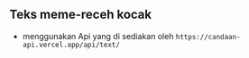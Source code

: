 ## Teks meme-receh kocak 
- menggunakan Api yang di sediakan oleh `https://candaan-api.vercel.app/api/text/` 
